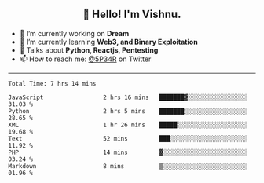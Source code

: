 <h2 align="center">👋 Hello! I'm Vishnu.</h2>


- 🔭 I’m currently working on **Dream**
- 🌱 I’m currently learning **Web3, and Binary Exploitation**
- 💬 Talks about **Python, Reactjs, Pentesting**
- 📫 How to reach me: [@5P34R](https://twitter.com/Vishnu27302693) on Twitter

---
<!--START_SECTION:waka-->

```text
Total Time: 7 hrs 14 mins

JavaScript                 2 hrs 16 mins   ███████▓░░░░░░░░░░░░░░░░░   31.03 %
Python                     2 hrs 5 mins    ███████░░░░░░░░░░░░░░░░░░   28.65 %
XML                        1 hr 26 mins    █████░░░░░░░░░░░░░░░░░░░░   19.68 %
Text                       52 mins         ███░░░░░░░░░░░░░░░░░░░░░░   11.92 %
PHP                        14 mins         ▓░░░░░░░░░░░░░░░░░░░░░░░░   03.24 %
Markdown                   8 mins          ▒░░░░░░░░░░░░░░░░░░░░░░░░   01.96 %
```

<!--END_SECTION:waka-->
